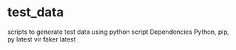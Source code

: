 # test_data
scripts to generate test data using python script
Dependencies
Python, pip, py latest vir
faker latest
